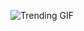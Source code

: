 ![Trending GIF](https://media1.giphy.com/media/v1.Y2lkPThiYjIxNzcyYWNtcDU4MXhvYTRuN2cyZmdzNHJwZG1pOHN4bGcwZjgxOWdyejVwYSZlcD12MV9naWZzX3NlYXJjaCZjdD1n/xUPGcEliCc7bETyfO8/giphy.gif)
